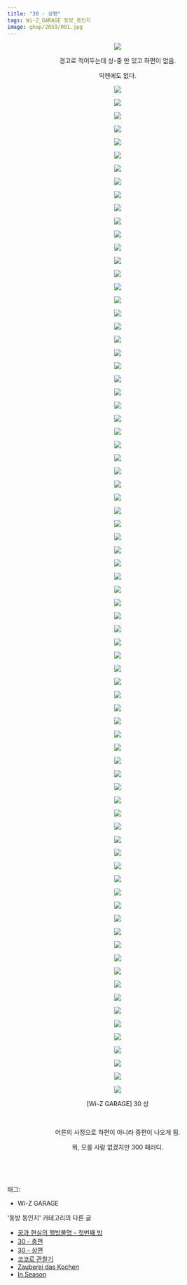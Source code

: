 ```yaml
---
title: "30 - 상편"
tags: Wi-Z_GARAGE 동방_동인지
image: ghap/2059/001.jpg
---
```

<div class="article">
<p style="text-align: center; clear: none; float: none;"><img src="{{ site.nasurl }}/ghap/2059/001.jpg"/></p>
<p style="text-align: center; clear: none; float: none;">경고로 적어두는데 상-중 만 있고 하편이 없음.</p>
<p style="text-align: center; clear: none; float: none;">익헨에도 없다.</p>
<p style="text-align: center; clear: none; float: none;"><img src="{{ site.nasurl }}/ghap/2059/002.jpg"/></p>
<p style="text-align: center; clear: none; float: none;"><img src="{{ site.nasurl }}/ghap/2059/003.jpg"/></p>
<p style="text-align: center; clear: none; float: none;"><img src="{{ site.nasurl }}/ghap/2059/004.jpg"/></p>
<p style="text-align: center; clear: none; float: none;"><img src="{{ site.nasurl }}/ghap/2059/005.jpg"/></p>
<p style="text-align: center; clear: none; float: none;"><img src="{{ site.nasurl }}/ghap/2059/006.jpg"/></p>
<p style="text-align: center; clear: none; float: none;"><img src="{{ site.nasurl }}/ghap/2059/007.jpg"/></p>
<p style="text-align: center; clear: none; float: none;"><img src="{{ site.nasurl }}/ghap/2059/008.jpg"/></p>
<p style="text-align: center; clear: none; float: none;"><img src="{{ site.nasurl }}/ghap/2059/009.jpg"/></p>
<p style="text-align: center; clear: none; float: none;"><img src="{{ site.nasurl }}/ghap/2059/010.jpg"/></p>
<p style="text-align: center; clear: none; float: none;"><img src="{{ site.nasurl }}/ghap/2059/011.jpg"/></p>
<p style="text-align: center; clear: none; float: none;"><img src="{{ site.nasurl }}/ghap/2059/012.jpg"/></p>
<p style="text-align: center; clear: none; float: none;"><img src="{{ site.nasurl }}/ghap/2059/013.jpg"/></p>
<p style="text-align: center; clear: none; float: none;"><img src="{{ site.nasurl }}/ghap/2059/014.jpg"/></p>
<p style="text-align: center; clear: none; float: none;"><img src="{{ site.nasurl }}/ghap/2059/015.jpg"/></p>
<p style="text-align: center; clear: none; float: none;"><img src="{{ site.nasurl }}/ghap/2059/016.jpg"/></p>
<p style="text-align: center; clear: none; float: none;"><img src="{{ site.nasurl }}/ghap/2059/017.jpg"/></p>
<p style="text-align: center; clear: none; float: none;"><img src="{{ site.nasurl }}/ghap/2059/018.jpg"/></p>
<p style="text-align: center; clear: none; float: none;"><img src="{{ site.nasurl }}/ghap/2059/019.jpg"/></p>
<p style="text-align: center; clear: none; float: none;"><img src="{{ site.nasurl }}/ghap/2059/020.jpg"/></p>
<p style="text-align: center; clear: none; float: none;"><img src="{{ site.nasurl }}/ghap/2059/021.jpg"/></p>
<p style="text-align: center; clear: none; float: none;"><img src="{{ site.nasurl }}/ghap/2059/022.jpg"/></p>
<p style="text-align: center; clear: none; float: none;"><img src="{{ site.nasurl }}/ghap/2059/023.jpg"/></p>
<p style="text-align: center; clear: none; float: none;"><img src="{{ site.nasurl }}/ghap/2059/024.jpg"/></p>
<p style="text-align: center; clear: none; float: none;"><img src="{{ site.nasurl }}/ghap/2059/025.jpg"/></p>
<p style="text-align: center; clear: none; float: none;"><img src="{{ site.nasurl }}/ghap/2059/026.jpg"/></p>
<p style="text-align: center; clear: none; float: none;"><img src="{{ site.nasurl }}/ghap/2059/027.jpg"/></p>
<p style="text-align: center; clear: none; float: none;"><img src="{{ site.nasurl }}/ghap/2059/028.jpg"/></p>
<p style="text-align: center; clear: none; float: none;"><img src="{{ site.nasurl }}/ghap/2059/029.jpg"/></p>
<p style="text-align: center; clear: none; float: none;"><img src="{{ site.nasurl }}/ghap/2059/030.jpg"/></p>
<p style="text-align: center; clear: none; float: none;"><img src="{{ site.nasurl }}/ghap/2059/031.jpg"/></p>
<p style="text-align: center; clear: none; float: none;"><img src="{{ site.nasurl }}/ghap/2059/032.jpg"/></p>
<p style="text-align: center; clear: none; float: none;"><img src="{{ site.nasurl }}/ghap/2059/033.jpg"/></p>
<p style="text-align: center; clear: none; float: none;"><img src="{{ site.nasurl }}/ghap/2059/034.jpg"/></p>
<p style="text-align: center; clear: none; float: none;"><img src="{{ site.nasurl }}/ghap/2059/035.jpg"/></p>
<p style="text-align: center; clear: none; float: none;"><img src="{{ site.nasurl }}/ghap/2059/036.jpg"/></p>
<p style="text-align: center; clear: none; float: none;"><img src="{{ site.nasurl }}/ghap/2059/037.jpg"/></p>
<p style="text-align: center; clear: none; float: none;"><img src="{{ site.nasurl }}/ghap/2059/038.jpg"/></p>
<p style="text-align: center; clear: none; float: none;"><img src="{{ site.nasurl }}/ghap/2059/039.jpg"/></p>
<p style="text-align: center; clear: none; float: none;"><img src="{{ site.nasurl }}/ghap/2059/040.jpg"/></p>
<p style="text-align: center; clear: none; float: none;"><img src="{{ site.nasurl }}/ghap/2059/041.jpg"/></p>
<p style="text-align: center; clear: none; float: none;"><img src="{{ site.nasurl }}/ghap/2059/042.jpg"/></p>
<p style="text-align: center; clear: none; float: none;"><img src="{{ site.nasurl }}/ghap/2059/043.jpg"/></p>
<p style="text-align: center; clear: none; float: none;"><img src="{{ site.nasurl }}/ghap/2059/044.jpg"/></p>
<p style="text-align: center; clear: none; float: none;"><img src="{{ site.nasurl }}/ghap/2059/045.jpg"/></p>
<p style="text-align: center; clear: none; float: none;"><img src="{{ site.nasurl }}/ghap/2059/046.jpg"/></p>
<p style="text-align: center; clear: none; float: none;"><img src="{{ site.nasurl }}/ghap/2059/047.jpg"/></p>
<p style="text-align: center; clear: none; float: none;"><img src="{{ site.nasurl }}/ghap/2059/048.jpg"/></p>
<p style="text-align: center; clear: none; float: none;"><img src="{{ site.nasurl }}/ghap/2059/049.jpg"/></p>
<p style="text-align: center; clear: none; float: none;"><img src="{{ site.nasurl }}/ghap/2059/050.jpg"/></p>
<p style="text-align: center; clear: none; float: none;"><img src="{{ site.nasurl }}/ghap/2059/051.jpg"/></p>
<p style="text-align: center; clear: none; float: none;"><img src="{{ site.nasurl }}/ghap/2059/052.jpg"/></p>
<p style="text-align: center; clear: none; float: none;"><img src="{{ site.nasurl }}/ghap/2059/053.jpg"/></p>
<p style="text-align: center; clear: none; float: none;"><img src="{{ site.nasurl }}/ghap/2059/054.jpg"/></p>
<p style="text-align: center; clear: none; float: none;"><img src="{{ site.nasurl }}/ghap/2059/055.jpg"/></p>
<p style="text-align: center; clear: none; float: none;"><img src="{{ site.nasurl }}/ghap/2059/056.jpg"/></p>
<p style="text-align: center; clear: none; float: none;"><img src="{{ site.nasurl }}/ghap/2059/057.jpg"/></p>
<p style="text-align: center; clear: none; float: none;"><img src="{{ site.nasurl }}/ghap/2059/058.jpg"/></p>
<p style="text-align: center; clear: none; float: none;"><img src="{{ site.nasurl }}/ghap/2059/059.jpg"/></p>
<p style="text-align: center; clear: none; float: none;"><img src="{{ site.nasurl }}/ghap/2059/060.jpg"/></p>
<p style="text-align: center; clear: none; float: none;"><img src="{{ site.nasurl }}/ghap/2059/061.jpg"/></p>
<p style="text-align: center; clear: none; float: none;"><img src="{{ site.nasurl }}/ghap/2059/062.jpg"/></p>
<p style="text-align: center; clear: none; float: none;"><img src="{{ site.nasurl }}/ghap/2059/063.jpg"/></p>
<p style="text-align: center; clear: none; float: none;"><img src="{{ site.nasurl }}/ghap/2059/064.jpg"/></p>
<p style="text-align: center; clear: none; float: none;"><img src="{{ site.nasurl }}/ghap/2059/065.jpg"/></p>
<p style="text-align: center; clear: none; float: none;"><img src="{{ site.nasurl }}/ghap/2059/066.jpg"/></p>
<p style="text-align: center; clear: none; float: none;"><img src="{{ site.nasurl }}/ghap/2059/067.jpg"/></p>
<p style="text-align: center; clear: none; float: none;"><img src="{{ site.nasurl }}/ghap/2059/068.jpg"/></p>
<p style="text-align: center; clear: none; float: none;"><img src="{{ site.nasurl }}/ghap/2059/069.jpg"/></p>
<p style="text-align: center; clear: none; float: none;"><img src="{{ site.nasurl }}/ghap/2059/070.jpg"/></p>
<p style="text-align: center; clear: none; float: none;"><img src="{{ site.nasurl }}/ghap/2059/071.jpg"/></p>
<p style="text-align: center; clear: none; float: none;"><img src="{{ site.nasurl }}/ghap/2059/072.jpg"/></p>
<p style="text-align: center; clear: none; float: none;"><img src="{{ site.nasurl }}/ghap/2059/073.jpg"/></p>
<p style="text-align: center; clear: none; float: none;"><img src="{{ site.nasurl }}/ghap/2059/074.jpg"/></p>
<p style="text-align: center; clear: none; float: none;"><img src="{{ site.nasurl }}/ghap/2059/075.jpg"/></p>
<p style="text-align: center; clear: none; float: none;"><img src="{{ site.nasurl }}/ghap/2059/076.jpg"/></p>
<p style="text-align: center; clear: none; float: none;"><img src="{{ site.nasurl }}/ghap/2059/077.jpg"/></p>
<p style="text-align: center; clear: none; float: none;"><img src="{{ site.nasurl }}/ghap/2059/078.jpg"/></p>
<p style="text-align: center; clear: none; float: none;">[Wi-Z GARAGE] 30 상</p>
<p style="text-align: center; clear: none; float: none;"><br/></p>
<p style="text-align: center; clear: none; float: none;">어른의 사정으로 하편이 아니라 중편이 나오게 됨.</p>
<p style="text-align: center; clear: none; float: none;">뭐, 모를 사람 없겠지만 300 패러디.</p>
<p style="text-align: center; clear: none; float: none;"><br/></p>
<p><br/></p>
</div><div class="tagTrail">
<p>태그: </p>
<ul>
<li>Wi-Z GARAGE</li>
</ul>
</div><div class="another">
<p>'동방 동인지' 카테고리의 다른 글</p>
<ul>
<li><a href="/2016-09-09-ghap_2062">꿈과 현실의 행방불명 - 첫번째 밤</a></li>
<li><a href="/2016-09-08-ghap_2060">30 - 중편</a></li>
<li><a href="/2016-09-08-ghap_2059">30 - 상편</a></li>
<li><a href="/2016-09-08-ghap_2058">코코로 관찰기</a></li>
<li><a href="/2016-09-08-ghap_2057">Zauberei das Kochen</a></li>
<li><a href="/2016-09-08-ghap_2056">In Season</a></li>
</ul>
</div><div class="cb_module cb_fluid">
<div class="cb_wrt cb_profile">
</div><!-- commentList close -->
</div>